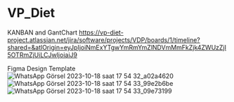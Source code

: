 # VP_Diet
KANBAN and GantChart
https://vp-diet-project.atlassian.net/jira/software/projects/VDP/boards/1/timeline?shared=&atlOrigin=eyJpIjoiNmExYTgwYmRmYmZlNDVmMmFkZjk4ZWUzZjI5OTRmZjUiLCJwIjoiaiJ9

Figma Design Template
![WhatsApp Görsel 2023-10-18 saat 17 54 32_a02a4620](https://github.com/esmanurarslan/VP_Diet/assets/96125581/23b21bcd-b013-4b4c-b17d-07c02aa29fe8)
![WhatsApp Görsel 2023-10-18 saat 17 54 33_99e2b6be](https://github.com/esmanurarslan/VP_Diet/assets/96125581/700ad002-37b9-4d6b-a8c1-442912e795cc)
![WhatsApp Görsel 2023-10-18 saat 17 54 33_09e73199](https://github.com/esmanurarslan/VP_Diet/assets/96125581/4c0ff2fb-a7ff-4829-a1e9-7cafaee5ff41)
